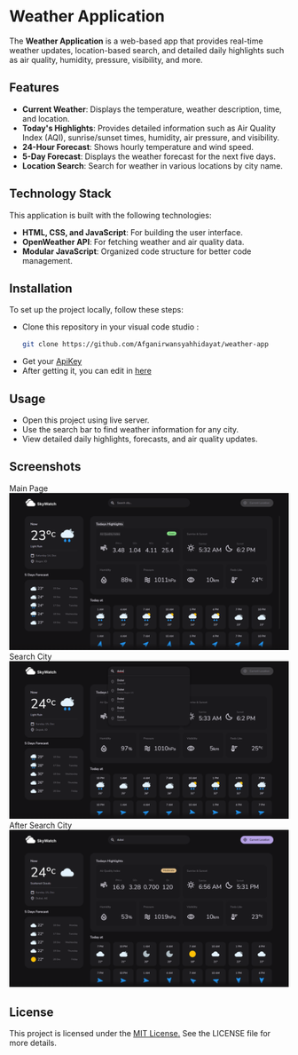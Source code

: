 # Weather Application

The **Weather Application** is a web-based app that provides real-time weather updates, location-based search, and detailed daily highlights such as air quality, humidity, pressure, visibility, and more. 

## Features
- **Current Weather**: Displays the temperature, weather description, time, and location.
- **Today's Highlights**: Provides detailed information such as Air Quality Index (AQI), sunrise/sunset times, humidity, air pressure, and visibility.
- **24-Hour Forecast**: Shows hourly temperature and wind speed.
- **5-Day Forecast**: Displays the weather forecast for the next five days.
- **Location Search**: Search for weather in various locations by city name.

## Technology Stack
This application is built with the following technologies:
- **HTML, CSS, and JavaScript**: For building the user interface.
- **OpenWeather API**: For fetching weather and air quality data.
- **Modular JavaScript**: Organized code structure for better code management.

## Installation
To set up the project locally, follow these steps:
- Clone this repository in your visual code studio :
   ```bash
   git clone https://github.com/Afganirwansyahhidayat/weather-app
   ```
- Get your [ApiKey](https://openweathermap.org/api/)
- After getting it, you can edit in [here](https://github.com/Afganirwansyahhidayat/weather-app/blob/main/Weather%20App/assets/js/api.js)

## Usage
- Open this project using live server.
- Use the search bar to find weather information for any city.
- View detailed daily highlights, forecasts, and air quality updates.

## Screenshots
Main Page
 ![Main Page](https://github.com/Afganirwansyahhidayat/weather-app/blob/main/Weather%20App/Screenshots/Screenshot%20(109).png?raw=true)
 Search City
  ![Main Page](https://github.com/Afganirwansyahhidayat/weather-app/blob/main/Weather%20App/Screenshots/Screenshot%20(114).png?raw=true)
  After Search City
  ![Main Page](https://github.com/Afganirwansyahhidayat/weather-app/blob/main/Weather%20App/Screenshots/Screenshot%20(116).png?raw=true)

  ## License
This project is licensed under the [MIT License.](https://github.com/Afganirwansyahhidayat/weather-app/blob/main/LICENSE/) See the LICENSE file for more details.



